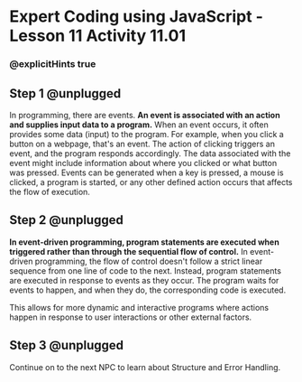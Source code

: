 # Expert Coding using JavaScript - Lesson 11 Activity 11.01
### @explicitHints true

## Step 1 @unplugged

In programming, there are events. 
**An event is associated with an action and supplies input data to a program.** When an event occurs, it often provides some data (input) to the program. For example, when you click a button on a webpage, that's an event. The action of clicking triggers an event, and the program responds accordingly. The data associated with the event might include information about where you clicked or what button was pressed.
Events can be generated when a key is pressed, a mouse is clicked, a program is started, or any other defined action occurs that affects the flow of execution.

## Step 2 @unplugged

**In event-driven programming, program statements are executed when triggered rather than through the sequential flow of control.**
In event-driven programming, the flow of control doesn't follow a strict linear sequence from one line of code to the next. Instead, program statements are executed in response to events as they occur. The program waits for events to happen, and when they do, the corresponding code is executed. 

This allows for more dynamic and interactive programs where actions happen in response to user interactions or other external factors.

## Step 3 @unplugged

Continue on to the next NPC to learn about Structure and Error Handling. 
